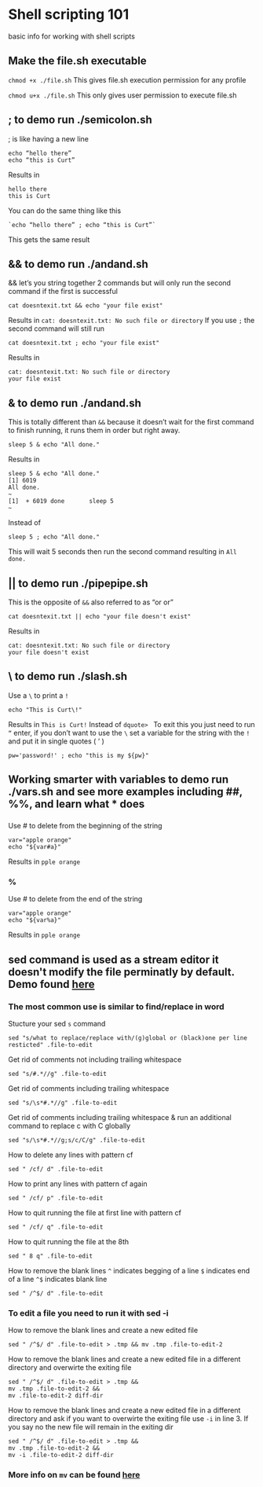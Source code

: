 # Shell scripting 101
 basic info for working with shell scripts

## Make the file.sh executable

`chmod +x ./file.sh` 
This gives file.sh execution permission for any profile 

`chmod u+x ./file.sh`
This only gives user permission to execute file.sh

## ; to demo run ./semicolon.sh
; is like having a new line 
```
echo “hello there”
echo “this is Curt”
```
Results in 
```
hello there 
this is Curt
```
You can do the same thing like this 
```
`echo “hello there” ; echo “this is Curt”`
```
This gets the same result 

## && to demo run ./andand.sh
&& let’s you string together 2 commands but will only run the second command if the first is successful 
```
cat doesntexit.txt && echo "your file exist"
```
Results in 
`cat: doesntexit.txt: No such file or directory` 
If you use `;` the second command will still run
```
cat doesntexit.txt ; echo "your file exist"
```
Results in 
```
cat: doesntexit.txt: No such file or directory
your file exist
```

## & to demo run ./andand.sh
This is totally different than `&&` because it doesn’t wait for the first command to finish running, it runs them in order but right away. 
```
sleep 5 & echo "All done." 
```
Results in 
```
sleep 5 & echo "All done."
[1] 6019
All done.
~
[1]  + 6019 done       sleep 5
~
```
Instead of 
```
sleep 5 ; echo "All done." 
```
This will wait 5 seconds then run the second command resulting in 
`All done.`

## || to demo run ./pipepipe.sh
This is the opposite of `&&`  also referred to as “or or” 
```
cat doesntexit.txt || echo "your file doesn't exist"
```
Results in 
```
cat: doesntexit.txt: No such file or directory
your file doesn't exist
```

## \ to demo run ./slash.sh
Use a `\` to print a `!` 
```
echo "This is Curt\!"  
```
Results in 
`This is Curt!`
Instead of 
`dquote> `  To exit this you just need to run `“` enter, if you don’t want to use the `\` set a variable for the string with the `!` and put it in single quotes ( ‘ )
```
pw='password!' ; echo "this is my ${pw}"
```

## Working smarter with variables to demo run ./vars.sh and see more examples including ##, %%, and learn what * does

### #
Use # to delete from the beginning of the string 
```
var="apple orange"
echo "${var#a}"
```
Results in 
`pple orange`

### %
Use # to delete from the end of the string 
```
var="apple orange"
echo "${var%a}"
```
Results in 
`pple orange`

## sed command is used as a stream editor it doesn't modify the file perminatly by default. Demo found [here](https://www.youtube.com/watch?v=QaGhpqRll_k)

### The most common use is similar to find/replace in word 
Stucture your sed `s` command 
```
sed "s/what to replace/replace with/(g)global or (black)one per line resticted" .file-to-edit
```
Get rid of comments not including trailing whitespace 
```
sed "s/#.*//g" .file-to-edit
```
Get rid of comments including trailing whitespace 
```
sed "s/\s*#.*//g" .file-to-edit
```
Get rid of comments including trailing whitespace & run an additional command to replace c with C globally
```
sed "s/\s*#.*//g;s/c/C/g" .file-to-edit
```
How to delete any lines with pattern cf
```
sed " /cf/ d" .file-to-edit
```
How to print any lines with pattern cf again
```
sed " /cf/ p" .file-to-edit
```
How to quit running the file at first line with pattern cf 
```
sed " /cf/ q" .file-to-edit
```
How to quit running the file at the 8th
```
sed " 8 q" .file-to-edit
```
How to remove the blank lines 
`^` indicates begging of a line
`$` indicates end of a line
`^$` indicates blank line
```
sed " /^$/ d" .file-to-edit
```
### To edit a file you need to run it with sed -i 

How to remove the blank lines and create a new edited file
```
sed " /^$/ d" .file-to-edit > .tmp && mv .tmp .file-to-edit-2
```
How to remove the blank lines and create a new edited file in a different directory and overwirte the exiting file 
```
sed " /^$/ d" .file-to-edit > .tmp && 
mv .tmp .file-to-edit-2 &&
mv .file-to-edit-2 diff-dir
```
How to remove the blank lines and create a new edited file in a different directory and ask if you want to overwirte the exiting file use `-i` in line 3. If you say no the new file will remain in the exiting dir
```
sed " /^$/ d" .file-to-edit > .tmp && 
mv .tmp .file-to-edit-2 &&
mv -i .file-to-edit-2 diff-dir
```
### More info on `mv` can be found [here](https://linuxize.com/post/how-to-move-files-in-linux-with-mv-command/) 
